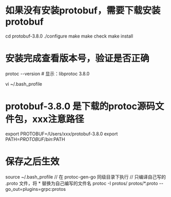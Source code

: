 # 如果没有安装protobuf，需要下载安装 protobuf 
cd protobuf-3.8.0
./configure
make
make check
make install

# 安装完成查看版本号，验证是否正确
protoc --version # 显示：libprotoc 3.8.0


vi ~/.bash_profile
# protobuf-3.8.0 是下载的protoc源码文件包，xxx注意路径
export PROTOBUF=/Users/xxx/protobuf-3.8.0
export PATH=$PROTOBUF/bin:$PATH


# 保存之后生效
source ~/.bash_profile
// 在 protoc-gen-go 同级目录下执行
// 只编译自己写的 .proto 文件，将 * 替换为自己编写的文件名
protoc -I protos/ protos/*.proto --go_out=plugins=grpc:protos

